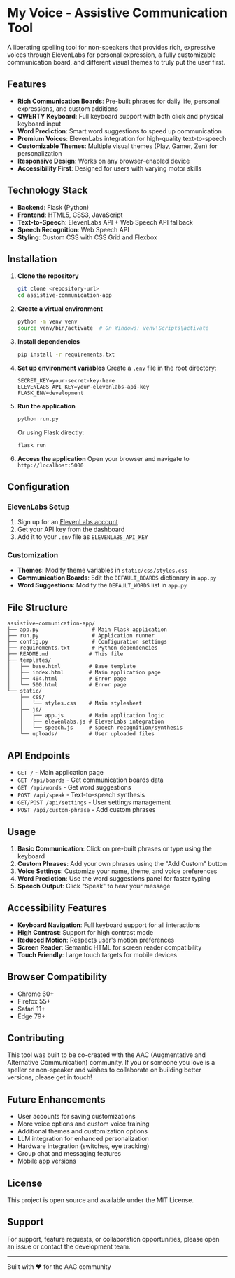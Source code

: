 # My Voice - Assistive Communication Tool

A liberating spelling tool for non-speakers that provides rich, expressive voices through ElevenLabs for personal expression, a fully customizable communication board, and different visual themes to truly put the user first.

## Features

- **Rich Communication Boards**: Pre-built phrases for daily life, personal expressions, and custom additions
- **QWERTY Keyboard**: Full keyboard support with both click and physical keyboard input
- **Word Prediction**: Smart word suggestions to speed up communication
- **Premium Voices**: ElevenLabs integration for high-quality text-to-speech
- **Customizable Themes**: Multiple visual themes (Play, Gamer, Zen) for personalization
- **Responsive Design**: Works on any browser-enabled device
- **Accessibility First**: Designed for users with varying motor skills

## Technology Stack

- **Backend**: Flask (Python)
- **Frontend**: HTML5, CSS3, JavaScript
- **Text-to-Speech**: ElevenLabs API + Web Speech API fallback
- **Speech Recognition**: Web Speech API
- **Styling**: Custom CSS with CSS Grid and Flexbox

## Installation

1. **Clone the repository**
   ```bash
   git clone <repository-url>
   cd assistive-communication-app
   ```

2. **Create a virtual environment**
   ```bash
   python -m venv venv
   source venv/bin/activate  # On Windows: venv\Scripts\activate
   ```

3. **Install dependencies**
   ```bash
   pip install -r requirements.txt
   ```

4. **Set up environment variables**
   Create a `.env` file in the root directory:
   ```
   SECRET_KEY=your-secret-key-here
   ELEVENLABS_API_KEY=your-elevenlabs-api-key
   FLASK_ENV=development
   ```

5. **Run the application**
   ```bash
   python run.py
   ```

   Or using Flask directly:
   ```bash
   flask run
   ```

6. **Access the application**
   Open your browser and navigate to `http://localhost:5000`

## Configuration

### ElevenLabs Setup

1. Sign up for an [ElevenLabs account](https://elevenlabs.io/)
2. Get your API key from the dashboard
3. Add it to your `.env` file as `ELEVENLABS_API_KEY`

### Customization

- **Themes**: Modify theme variables in `static/css/styles.css`
- **Communication Boards**: Edit the `DEFAULT_BOARDS` dictionary in `app.py`
- **Word Suggestions**: Modify the `DEFAULT_WORDS` list in `app.py`

## File Structure

```
assistive-communication-app/
├── app.py                 # Main Flask application
├── run.py                 # Application runner
├── config.py              # Configuration settings
├── requirements.txt       # Python dependencies
├── README.md             # This file
├── templates/
│   ├── base.html         # Base template
│   ├── index.html        # Main application page
│   ├── 404.html          # Error page
│   └── 500.html          # Error page
└── static/
    ├── css/
    │   └── styles.css    # Main stylesheet
    ├── js/
    │   ├── app.js        # Main application logic
    │   ├── elevenlabs.js # ElevenLabs integration
    │   └── speech.js     # Speech recognition/synthesis
    └── uploads/          # User uploaded files
```

## API Endpoints

- `GET /` - Main application page
- `GET /api/boards` - Get communication boards data
- `GET /api/words` - Get word suggestions
- `POST /api/speak` - Text-to-speech synthesis
- `GET/POST /api/settings` - User settings management
- `POST /api/custom-phrase` - Add custom phrases

## Usage

1. **Basic Communication**: Click on pre-built phrases or type using the keyboard
2. **Custom Phrases**: Add your own phrases using the "Add Custom" button
3. **Voice Settings**: Customize your name, theme, and voice preferences
4. **Word Prediction**: Use the word suggestions panel for faster typing
5. **Speech Output**: Click "Speak" to hear your message

## Accessibility Features

- **Keyboard Navigation**: Full keyboard support for all interactions
- **High Contrast**: Support for high contrast mode
- **Reduced Motion**: Respects user's motion preferences
- **Screen Reader**: Semantic HTML for screen reader compatibility
- **Touch Friendly**: Large touch targets for mobile devices

## Browser Compatibility

- Chrome 60+
- Firefox 55+
- Safari 11+
- Edge 79+

## Contributing

This tool was built to be co-created with the AAC (Augmentative and Alternative Communication) community. If you or someone you love is a speller or non-speaker and wishes to collaborate on building better versions, please get in touch!

## Future Enhancements

- User accounts for saving customizations
- More voice options and custom voice training
- Additional themes and customization options
- LLM integration for enhanced personalization
- Hardware integration (switches, eye tracking)
- Group chat and messaging features
- Mobile app versions

## License

This project is open source and available under the MIT License.

## Support

For support, feature requests, or collaboration opportunities, please open an issue or contact the development team.

---

Built with ❤️ for the AAC community
